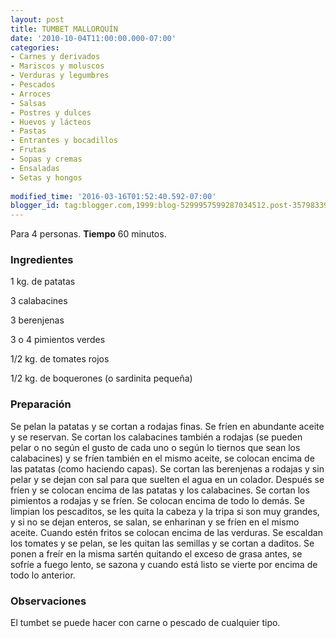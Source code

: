 ```yaml
---
layout: post
title: TUMBET MALLORQUÍN
date: '2010-10-04T11:00:00.000-07:00'
categories:
- Carnes y derivados
- Mariscos y moluscos
- Verduras y legumbres
- Pescados
- Arroces
- Salsas
- Postres y dulces
- Huevos y lácteos
- Pastas
- Entrantes y bocadillos
- Frutas
- Sopas y cremas
- Ensaladas
- Setas y hongos
 
modified_time: '2016-03-16T01:52:40.592-07:00'
blogger_id: tag:blogger.com,1999:blog-5299957599287034512.post-3579833957944542824
---
```


Para 4 personas.
<b>Tiempo</b> 60 minutos.

<h3>Ingredientes</h3>

1 kg. de patatas

3 calabacines

3 berenjenas

3 o 4 pimientos verdes

1/2 kg. de tomates rojos

1/2 kg. de boquerones (o sardinita pequeña)

<h3>Preparación</h3>

Se pelan la patatas y se cortan a rodajas finas. Se fríen en abundante aceite y se reservan. Se cortan los calabacines también a rodajas (se pueden pelar o no según el gusto de cada uno o según lo tiernos que sean los calabacines) y se fríen también en el mismo aceite, se colocan encima de las patatas (como haciendo capas). Se cortan las berenjenas a rodajas y sin pelar y se dejan con sal para que suelten el agua en un colador. Después se fríen y se colocan encima de las patatas y los calabacines. Se cortan los pimientos a rodajas y se fríen. Se colocan encima de todo lo demás. Se limpian los pescaditos, se les quita la cabeza y la tripa si son muy grandes, y si no se dejan enteros, se salan, se enharinan y se fríen en el mismo aceite. Cuando estén fritos se colocan encima de las verduras. Se escaldan los tomates y se pelan, se les quitan las semillas y se cortan a daditos. Se ponen a freír en la misma sartén quitando el exceso de grasa antes, se sofríe a fuego lento, se sazona y cuando está listo se vierte por encima de todo lo anterior.

<h3>Observaciones</h3>

El tumbet se puede hacer con carne o pescado de cualquier tipo.

